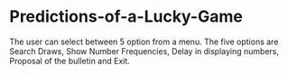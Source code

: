 # Predictions-of-a-Lucky-Game

The user can select between 5 option from a menu. The five options are Search Draws, Show Number Frequencies, Delay in displaying numbers, Proposal of the bulletin and Exit.


